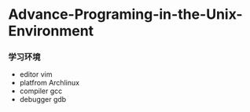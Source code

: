 # Advance-Programing-in-the-Unix-Environment

### 学习环境
  + editor
    vim
  + platfrom
    Archlinux
  + compiler
    gcc
  + debugger
    gdb

